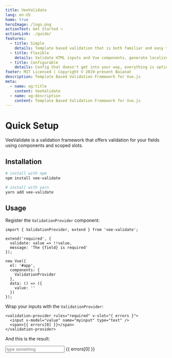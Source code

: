 ```yaml
---
title: VeeValidate
lang: en-US
home: true
heroImage: /logo.png
actionText: Get Started →
actionLink: ./guide/
features:
  - title: Simple
    details: Template based validation that is both familiar and easy to setup.
  - title: Flexible
    details: Validate HTML inputs and Vue components, generate localized errors, Extendable, It does it all.
  - title: Configurable
    details: Config that doesn't get into your way, everything is optional.
footer: MIT Licensed | Copyright © 2019-present Baianat
description: Template Based Validation Framework for Vue.js
meta:
  - name: og:title
    content: VeeValidate
  - name: og:description
    content: Template Based Validation Framework for Vue.js
---
```


# Quick Setup

VeeValidate is a validation framework that offers validation for your fields using components and scoped slots.

## Installation

```bash
# install with npm
npm install vee-validate

# install with yarn
yarn add vee-validate
```

## Usage

Register the `ValidationProvider` component:

```js{1,3,4,5,6,11}
import { ValidationProvider, extend } from 'vee-validate';

extend('required', {
  validate: value => !!value,
  message: 'The {field} is required'
});

new Vue({
  el: '#app',
  components: {
    ValidationProvider
  },
  data: () => ({
    value: ''
  })
});
```

Wrap your inputs with the `ValidationProvider`:

```html{1,4}
<validation-provider rules="required" v-slot="{ errors }">
  <input v-model="value" name="myinput" type="text" />
  <span>{{ errors[0] }}</span>
</validation-provider>
```

And this is the result:

<validation-provider rules="required" v-slot="{ errors }">
  <input v-model="value" name="myinput" type="text" placeholder="type something">
  <span>{{ errors[0] }}</span>
</validation-provider>

<script>
export default {
  data: () => ({
    value: ''
  })
};
</script>

